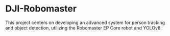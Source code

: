 # DJI-Robomaster
This project centers on developing an advanced system for person tracking and object detection, utilizing the Robomaster EP Core robot and YOLOv8.
